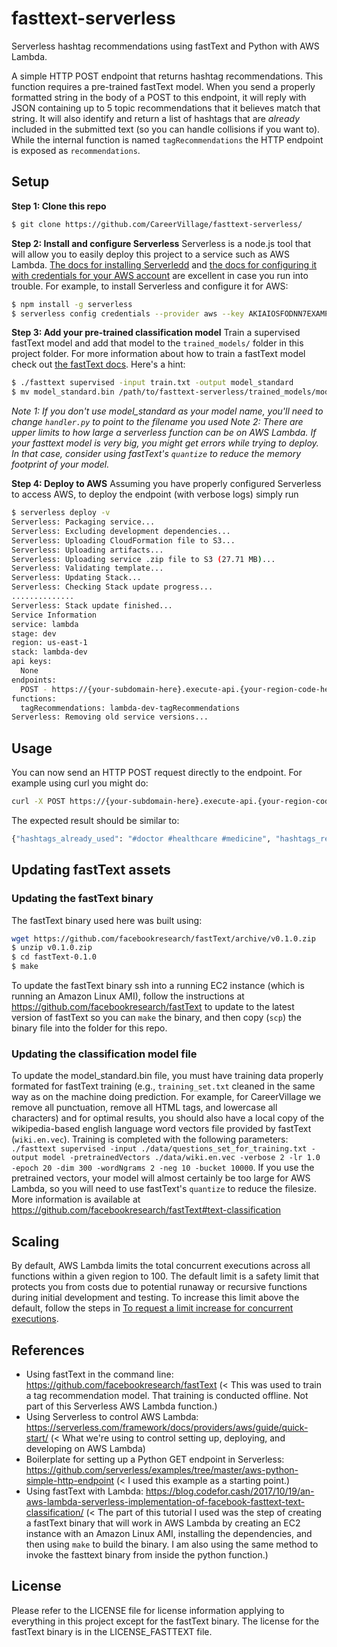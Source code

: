 <!--
title: fastText prediction in Python for Serverless AWS
description: HTTP POST endpoint returns topic recommendations using a fastText model.
layout: Doc
-->
# fasttext-serverless
Serverless hashtag recommendations using fastText and Python with AWS Lambda.

A simple HTTP POST endpoint that returns hashtag recommendations. This function requires a pre-trained fastText model. When you send a properly formatted string in the body of a POST to this endpoint, it will reply with JSON containing up to 5 topic recommendations that it believes match that string. It will also identify and return a list of hashtags that are *already* included in the submitted text (so you can handle collisions if you want to). While the internal function is named `tagRecommendations` the HTTP endpoint is exposed as `recommendations`.


## Setup

**Step 1: Clone this repo**

```bash
$ git clone https://github.com/CareerVillage/fasttext-serverless/
```

**Step 2: Install and configure Serverless**
Serverless is a node.js tool that will allow you to easily deploy this project to a service such as AWS Lambda. [The docs for installing Serverledd](https://serverless.com/framework/docs/providers/aws/guide/installation/) and [the docs for configuring it with credentials for your AWS account](https://serverless.com/framework/docs/providers/aws/guide/installation/) are excellent in case you run into trouble. For example, to install Serverless and configure it for AWS:

```bash
$ npm install -g serverless
$ serverless config credentials --provider aws --key AKIAIOSFODNN7EXAMPLE --secret wJalrXUtnFEMI/K7MDENG/bPxRfiCYEXAMPLEKEY
```

**Step 3: Add your pre-trained classification model**
Train a supervised fastText model and add that model to the `trained_models/` folder in this project folder. For more information about how to train a fastText model check out [the fastText docs](https://fasttext.cc/docs/en/cheatsheet.html). Here's a hint:

```bash
$ ./fasttext supervised -input train.txt -output model_standard
$ mv model_standard.bin /path/to/fasttext-serverless/trained_models/model_standard.bin
```
_Note 1: If you don't use model_standard as your model name, you'll need to change `handler.py` to point to the filename you used_
_Note 2: There are upper limits to how large a serverless function can be on AWS Lambda. If your fasttext model is very big, you might get errors while trying to deploy. In that case, consider using fastText's `quantize` to reduce the memory footprint of your model._


**Step 4: Deploy to AWS**
Assuming you have properly configured Serverless to access AWS, to deploy the endpoint (with verbose logs) simply run

```bash
$ serverless deploy -v
Serverless: Packaging service...
Serverless: Excluding development dependencies...
Serverless: Uploading CloudFormation file to S3...
Serverless: Uploading artifacts...
Serverless: Uploading service .zip file to S3 (27.71 MB)...
Serverless: Validating template...
Serverless: Updating Stack...
Serverless: Checking Stack update progress...
..............
Serverless: Stack update finished...
Service Information
service: lambda
stage: dev
region: us-east-1
stack: lambda-dev
api keys:
  None
endpoints:
  POST - https://{your-subdomain-here}.execute-api.{your-region-code-here}.amazonaws.com/dev/recommendations
functions:
  tagRecommendations: lambda-dev-tagRecommendations
Serverless: Removing old service versions...
```


## Usage

You can now send an HTTP POST request directly to the endpoint. For example using curl you might do:

```bash
curl -X POST https://{your-subdomain-here}.execute-api.{your-region-code-here}.amazonaws.com/dev/recommendations --data '{ "text": "What should I do in the evenings and weekends during high school to become a pediatrician? I want to become a doctor after college so that I can help children recover from terrible diseases and illnesses. #doctor #medicine" }'
```

The expected result should be similar to:

```bash
{"hashtags_already_used": "#doctor #healthcare #medicine", "hashtags_recommended": "('__label__doctor 0.662109 __label__pediatrician 0.0585938 __label__medicine 0.015625 __label__pre-med 0.0136719 __label__surgeon 0.0136719\\n', '')"}
```


## Updating fastText assets

### Updating the fastText binary
The fastText binary used here was built using:

```bash
wget https://github.com/facebookresearch/fastText/archive/v0.1.0.zip
$ unzip v0.1.0.zip
$ cd fastText-0.1.0
$ make
```

To update the fastText binary ssh into a running EC2 instance (which is running an Amazon Linux AMI), follow the instructions at https://github.com/facebookresearch/fastText to update to the latest version of fastText so you can `make` the binary, and then copy (`scp`) the binary file into the folder for this repo.

### Updating the classification model file
To update the model_standard.bin file, you must have training data properly formated for fastText training (e.g., `training_set.txt` cleaned in the same way as on the machine doing prediction. For example, for CareerVillage we remove all punctuation, remove all HTML tags, and lowercase all characters) and for optimal results, you should also have a local copy of the wikipedia-based english language word vectors file provided by fastText (`wiki.en.vec`). Training is completed with the following parameters: `./fasttext supervised -input ./data/questions_set_for_training.txt -output model -pretrainedVectors ./data/wiki.en.vec -verbose 2 -lr 1.0 -epoch 20 -dim 300 -wordNgrams 2 -neg 10 -bucket 10000`. If you use the pretrained vectors, your model will almost certainly be too large for AWS Lambda, so you will need to use fastText's `quantize` to reduce the filesize. More information is available at https://github.com/facebookresearch/fastText#text-classification 


## Scaling

By default, AWS Lambda limits the total concurrent executions across all functions within a given region to 100. The default limit is a safety limit that protects you from costs due to potential runaway or recursive functions during initial development and testing. To increase this limit above the default, follow the steps in [To request a limit increase for concurrent executions](http://docs.aws.amazon.com/lambda/latest/dg/concurrent-executions.html#increase-concurrent-executions-limit).


## References

- Using fastText in the command line: https://github.com/facebookresearch/fastText (< This was used to train a tag recommendation model. That training is conducted offline. Not part of this Serverless AWS Lambda function.)
- Using Serverless to control AWS Lambda: https://serverless.com/framework/docs/providers/aws/guide/quick-start/ (< What we're using to control setting up, deploying, and developing on AWS Lambda)
- Boilerplate for setting up a Python GET endpoint in Serverless: https://github.com/serverless/examples/tree/master/aws-python-simple-http-endpoint (< I used this example as a starting point.)
- Using fastText with Lambda: https://blog.codefor.cash/2017/10/19/an-aws-lambda-serverless-implementation-of-facebook-fasttext-text-classification/ (< The part of this tutorial I used was the step of creating a fastText binary that will work in AWS Lambda by creating an EC2 instance with an Amazon Linux AMI, installing the dependencies, and then using `make` to build the binary. I am also using the same method to invoke the fasttext binary from inside the python function.)


## License
Please refer to the LICENSE file for license information applying to everything in this project except for the fastText binary. The license for the fastText binary is in the LICENSE_FASTTEXT file.
